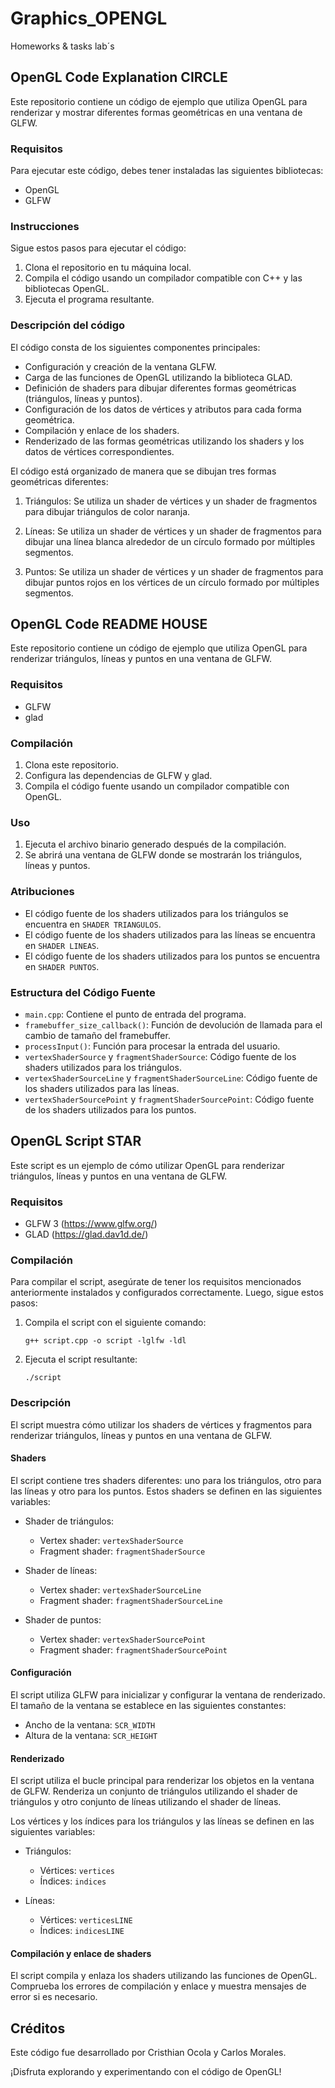 # Graphics_OPENGL
Homeworks &amp; tasks lab´s

## OpenGL Code Explanation CIRCLE

Este repositorio contiene un código de ejemplo que utiliza OpenGL para renderizar y mostrar diferentes formas geométricas en una ventana de GLFW.

### Requisitos

Para ejecutar este código, debes tener instaladas las siguientes bibliotecas:

- OpenGL
- GLFW

### Instrucciones

Sigue estos pasos para ejecutar el código:

1. Clona el repositorio en tu máquina local.
2. Compila el código usando un compilador compatible con C++ y las bibliotecas OpenGL.
3. Ejecuta el programa resultante.

### Descripción del código

El código consta de los siguientes componentes principales:

- Configuración y creación de la ventana GLFW.
- Carga de las funciones de OpenGL utilizando la biblioteca GLAD.
- Definición de shaders para dibujar diferentes formas geométricas (triángulos, líneas y puntos).
- Configuración de los datos de vértices y atributos para cada forma geométrica.
- Compilación y enlace de los shaders.
- Renderizado de las formas geométricas utilizando los shaders y los datos de vértices correspondientes.

El código está organizado de manera que se dibujan tres formas geométricas diferentes:

1. Triángulos: Se utiliza un shader de vértices y un shader de fragmentos para dibujar triángulos de color naranja.

2. Líneas: Se utiliza un shader de vértices y un shader de fragmentos para dibujar una línea blanca alrededor de un círculo formado por múltiples segmentos.

3. Puntos: Se utiliza un shader de vértices y un shader de fragmentos para dibujar puntos rojos en los vértices de un círculo formado por múltiples segmentos.


## OpenGL Code README HOUSE

Este repositorio contiene un código de ejemplo que utiliza OpenGL para renderizar triángulos, líneas y puntos en una ventana de GLFW.

### Requisitos

- GLFW
- glad

### Compilación

1. Clona este repositorio.
2. Configura las dependencias de GLFW y glad.
3. Compila el código fuente usando un compilador compatible con OpenGL.

### Uso

1. Ejecuta el archivo binario generado después de la compilación.
2. Se abrirá una ventana de GLFW donde se mostrarán los triángulos, líneas y puntos.

### Atribuciones

- El código fuente de los shaders utilizados para los triángulos se encuentra en `SHADER TRIANGULOS`.
- El código fuente de los shaders utilizados para las líneas se encuentra en `SHADER LINEAS`.
- El código fuente de los shaders utilizados para los puntos se encuentra en `SHADER PUNTOS`.

### Estructura del Código Fuente

- `main.cpp`: Contiene el punto de entrada del programa.
- `framebuffer_size_callback()`: Función de devolución de llamada para el cambio de tamaño del framebuffer.
- `processInput()`: Función para procesar la entrada del usuario.
- `vertexShaderSource` y `fragmentShaderSource`: Código fuente de los shaders utilizados para los triángulos.
- `vertexShaderSourceLine` y `fragmentShaderSourceLine`: Código fuente de los shaders utilizados para las líneas.
- `vertexShaderSourcePoint` y `fragmentShaderSourcePoint`: Código fuente de los shaders utilizados para los puntos.



## OpenGL Script STAR

Este script es un ejemplo de cómo utilizar OpenGL para renderizar triángulos, líneas y puntos en una ventana de GLFW.

### Requisitos

- GLFW 3 (https://www.glfw.org/)
- GLAD (https://glad.dav1d.de/)

### Compilación

Para compilar el script, asegúrate de tener los requisitos mencionados anteriormente instalados y configurados correctamente. Luego, sigue estos pasos:

1. Compila el script con el siguiente comando:

    ```
    g++ script.cpp -o script -lglfw -ldl
    ```

2. Ejecuta el script resultante:

    ```
    ./script
    ```

### Descripción

El script muestra cómo utilizar los shaders de vértices y fragmentos para renderizar triángulos, líneas y puntos en una ventana de GLFW.

#### Shaders

El script contiene tres shaders diferentes: uno para los triángulos, otro para las líneas y otro para los puntos. Estos shaders se definen en las siguientes variables:

- Shader de triángulos:

  - Vertex shader: `vertexShaderSource`
  - Fragment shader: `fragmentShaderSource`

- Shader de líneas:

  - Vertex shader: `vertexShaderSourceLine`
  - Fragment shader: `fragmentShaderSourceLine`

- Shader de puntos:

  - Vertex shader: `vertexShaderSourcePoint`
  - Fragment shader: `fragmentShaderSourcePoint`

#### Configuración

El script utiliza GLFW para inicializar y configurar la ventana de renderizado. El tamaño de la ventana se establece en las siguientes constantes:

- Ancho de la ventana: `SCR_WIDTH`
- Altura de la ventana: `SCR_HEIGHT`

#### Renderizado

El script utiliza el bucle principal para renderizar los objetos en la ventana de GLFW. Renderiza un conjunto de triángulos utilizando el shader de triángulos y otro conjunto de líneas utilizando el shader de líneas.

Los vértices y los índices para los triángulos y las líneas se definen en las siguientes variables:

- Triángulos:
  - Vértices: `vertices`
  - Índices: `indices`

- Líneas:
  - Vértices: `verticesLINE`
  - Índices: `indicesLINE`

#### Compilación y enlace de shaders

El script compila y enlaza los shaders utilizando las funciones de OpenGL. Comprueba los errores de compilación y enlace y muestra mensajes de error si es necesario.


## Créditos

Este código fue desarrollado por Cristhian Ocola y Carlos Morales.

¡Disfruta explorando y experimentando con el código de OpenGL!




